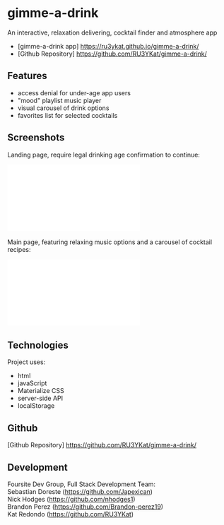 # gimme-a-drink

An interactive, relaxation delivering, cocktail finder and atmosphere app

- [gimme-a-drink app] https://ru3ykat.github.io/gimme-a-drink/
- [Github Repository] https://github.com/RU3YKat/gimme-a-drink/

## Features

- access denial for under-age app users
- "mood" playlist music player
- visual carousel of drink options
- favorites list for selected cocktails

## Screenshots

Landing page, require legal drinking age confirmation to continue:

![](./assets/images/screencapture-index-html-2021-10-10.pdf)

Main page, featuring relaxing music options and a carousel of cocktail recipes:

![](./assets/images/screencapture-main-html-2021-10-10pdf.pdf)

## Technologies

Project uses:

- html
- javaScript
- Materialize CSS
- server-side API
- localStorage

## Github

[Github Repository] https://github.com/RU3YKat/gimme-a-drink/

## Development

Foursite Dev Group, Full Stack Development Team: <br>
Sebastian Doreste (https://github.com/Japexican) <br>
Nick Hodges (https://github.com/nhodges1) <br>
Brandon Perez (https://github.com/Brandon-perez19) <br>
Kat Redondo (https://github.com/RU3YKat)
